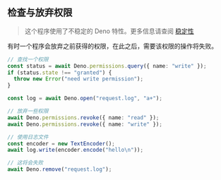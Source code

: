 ## 检查与放弃权限

> 这个程序使用了不稳定的 Deno 特性。更多信息请查阅
> [稳定性](../runtime/stability.md)

有时一个程序会放弃之前获得的权限，在此之后，需要该权限的操作将失败。

```ts
// 查找一个权限
const status = await Deno.permissions.query({ name: "write" });
if (status.state !== "granted") {
  throw new Error("need write permission");
}

const log = await Deno.open("request.log", "a+");

// 放弃一些权限
await Deno.permissions.revoke({ name: "read" });
await Deno.permissions.revoke({ name: "write" });

// 使用日志文件
const encoder = new TextEncoder();
await log.write(encoder.encode("hello\n"));

// 这将会失败
await Deno.remove("request.log");
```
